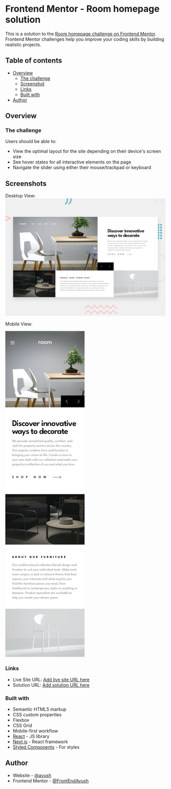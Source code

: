 # Frontend Mentor - Room homepage solution

This is a solution to the [Room homepage challenge on Frontend Mentor](https://www.frontendmentor.io/challenges/room-homepage-BtdBY_ENq). Frontend Mentor challenges help you improve your coding skills by building realistic projects. 

## Table of contents

- [Overview](#overview)
  - [The challenge](#the-challenge)
  - [Screenshot](#screenshot)
  - [Links](#links)
  - [Built with](#built-with)
- [Author](#author)




## Overview

### The challenge

Users should be able to:

- View the optimal layout for the site depending on their device's screen size
- See hover states for all interactive elements on the page
- Navigate the slider using either their mouse/trackpad or keyboard

## Screenshots

Desktop View:
![Desktopp View](https://raw.githubusercontent.com/FrontEndAyush/room-homepage/refs/heads/main/public/design/desktop-preview.jpg)

Mobile View:

![Mobile View](https://raw.githubusercontent.com/FrontEndAyush/room-homepage/refs/heads/main/public/design/mobile-design.jpg)


### Links

- Live Site URL: [Add live site URL here](https://roomhomepage-tau.vercel.app/)
- Solution URL: [Add solution URL here](https://github.com/FrontEndAyush/room-homepage)


### Built with

- Semantic HTML5 markup
- CSS custom properties
- Flexbox
- CSS Grid
- Mobile-first workflow
- [React](https://reactjs.org/) - JS library
- [Next.js](https://nextjs.org/) - React framework
- [Styled Components](https://styled-components.com/) - For styles


## Author

- Website - [@ayush](https://roomhomepage-tau.vercel.app/)
- Frontend Mentor - [@FrontEndAyush](https://www.frontendmentor.io/profile/FrontEndAyush)


